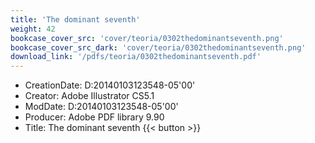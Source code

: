```yaml
---
title: 'The dominant seventh'
weight: 42
bookcase_cover_src: 'cover/teoria/0302thedominantseventh.png'
bookcase_cover_src_dark: 'cover/teoria/0302thedominantseventh.png'
download_link: '/pdfs/teoria/0302thedominantseventh.pdf'
---
```


- CreationDate: D:20140103123548-05'00'
- Creator: Adobe Illustrator CS5.1
- ModDate: D:20140103123548-05'00'
- Producer: Adobe PDF library 9.90
- Title: The dominant seventh
{{< button >}}

